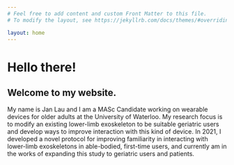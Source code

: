 ```yaml
---
# Feel free to add content and custom Front Matter to this file.
# To modify the layout, see https://jekyllrb.com/docs/themes/#overriding-theme-defaults

layout: home
---
```

# Hello there!
## Welcome to my website.

My name is Jan Lau and I am a MASc Candidate working on wearable devices for older adults at the University of Waterloo. My research focus is to modify an existing lower-limb exoskeleton to be suitable geriatric users and develop ways to improve interaction with this kind of device. In 2021, I developed a novel protocol for improving familiarity in interacting with lower-limb exoskeletons in able-bodied, first-time users, and currently am in the works of expanding this study to geriatric users and patients.
